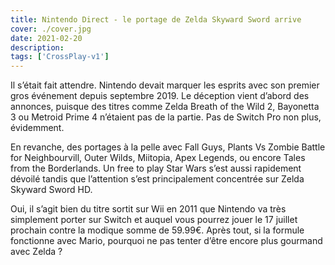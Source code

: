 ```yaml
---
title: Nintendo Direct - le portage de Zelda Skyward Sword arrive
cover: ./cover.jpg
date: 2021-02-20
description:
tags: ['CrossPlay-v1']
---
```


Il s’était fait attendre. Nintendo devait marquer les esprits avec son premier gros événement depuis septembre 2019. Le déception vient d’abord des annonces, puisque des titres comme Zelda Breath of the Wild 2, Bayonetta 3 ou Metroid Prime 4 n’étaient pas de la partie. Pas de Switch Pro non plus, évidemment.

En revanche, des portages à la pelle avec Fall Guys, Plants Vs Zombie Battle for Neighbourvill, Outer Wilds, Miitopia, Apex Legends, ou encore Tales from the Borderlands. Un free to play Star Wars s’est aussi rapidement dévoilé tandis que l’attention s’est principalement concentrée sur Zelda Skyward Sword HD.

Oui, il s’agit bien du titre sortit sur Wii en 2011 que Nintendo va très simplement porter sur Switch et auquel vous pourrez jouer le 17 juillet prochain contre la modique somme de 59.99€. Après tout, si la formule fonctionne avec Mario, pourquoi ne pas tenter d’être encore plus gourmand avec Zelda ?
